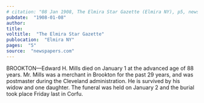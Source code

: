 ```yaml
---
# citation: "08 Jan 1908, The Elmira Star Gazette (Elmira NY), p5, newspapers.com"
pubdate:  "1908-01-08"
author: 
title: 
voltitle:  "The Elmira Star Gazette"
publocation:  "Elmira NY"
pages:  "5"
source:  "newspapers.com"
---
```


BROOKTON—Edward H. Mills died on January 1 at the advanced age of 88 years. Mr. Mills was a merchant in Brookton for the past 29 years, and was postmaster during the Cleveland administration. He is survived by his widow and one daughter. The funeral was held on January 2 and the burial took place Friday last in Corfu.
